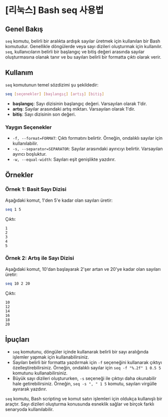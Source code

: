 # [리눅스] Bash seq 사용법

## Genel Bakış
`seq` komutu, belirli bir aralıkta ardışık sayılar üretmek için kullanılan bir Bash komutudur. Genellikle döngülerde veya sayı dizileri oluşturmak için kullanılır. `seq`, kullanıcıların belirli bir başlangıç ve bitiş değeri arasında sayılar oluşturmasına olanak tanır ve bu sayıları belirli bir formatta çıktı olarak verir.

## Kullanım
`seq` komutunun temel sözdizimi şu şekildedir:

```bash
seq [seçenekler] [başlangıç] [artış] [bitiş]
```

- **başlangıç**: Sayı dizisinin başlangıç değeri. Varsayılan olarak 1'dir.
- **artış**: Sayılar arasındaki artış miktarı. Varsayılan olarak 1'dir.
- **bitiş**: Sayı dizisinin son değeri.

### Yaygın Seçenekler
- `-f, --format=FORMAT`: Çıktı formatını belirtir. Örneğin, ondalıklı sayılar için kullanılabilir.
- `-s, --separator=SEPARATOR`: Sayılar arasındaki ayırıcıyı belirtir. Varsayılan ayırıcı boşluktur.
- `-w, --equal-width`: Sayıları eşit genişlikte yazdırır.

## Örnekler

### Örnek 1: Basit Sayı Dizisi
Aşağıdaki komut, 1'den 5'e kadar olan sayıları üretir:

```bash
seq 1 5
```
Çıktı:
```
1
2
3
4
5
```

### Örnek 2: Artış ile Sayı Dizisi
Aşağıdaki komut, 10'dan başlayarak 2'şer artan ve 20'ye kadar olan sayıları üretir:

```bash
seq 10 2 20
```
Çıktı:
```
10
12
14
16
18
20
```

## İpuçları
- `seq` komutunu, döngüler içinde kullanarak belirli bir sayı aralığında işlemler yapmak için kullanabilirsiniz.
- Sayıları belirli bir formatta yazdırmak için `-f` seçeneğini kullanarak çıktıyı özelleştirebilirsiniz. Örneğin, ondalıklı sayılar için `seq -f "%.2f" 1 0.5 5` komutunu kullanabilirsiniz.
- Büyük sayı dizileri oluştururken, `-s` seçeneği ile çıktıyı daha okunabilir hale getirebilirsiniz. Örneğin, `seq -s ", " 1 5` komutu, sayıları virgülle ayırarak yazdırır.

`seq` komutu, Bash scripting ve komut satırı işlemleri için oldukça kullanışlı bir araçtır. Sayı dizileri oluşturma konusunda esneklik sağlar ve birçok farklı senaryoda kullanılabilir.